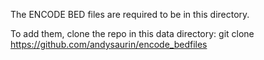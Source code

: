 The ENCODE BED files are required to be in this directory.

To add them, clone the repo in this data directory:
git clone https://github.com/andysaurin/encode_bedfiles
